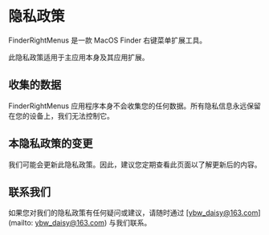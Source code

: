 # 隐私政策

FinderRightMenus 是一款 MacOS Finder 右键菜单扩展工具。

此隐私政策适用于主应用本身及其应用扩展。

## 收集的数据

FinderRightMenus 应用程序本身不会收集您的任何数据。所有隐私信息永远保留在您的设备上，我们无法控制它。

## 本隐私政策的变更

我们可能会更新此隐私政策。因此，建议您定期查看此页面以了解更新后的内容。

## 联系我们

如果您对我们的隐私政策有任何疑问或建议，请随时通过 [ybw_daisy@163.com](mailto: ybw_daisy@163.com) 与我们联系。